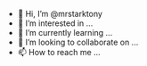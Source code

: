 - 👋 Hi, I’m @mrstarktony
- 👀 I’m interested in ...
- 🌱 I’m currently learning ...
- 💞️ I’m looking to collaborate on ...
- 📫 How to reach me ...

<!---
mrstarktony/mrstarktony is a ✨ special ✨ repository because its `README.md` (this file) appears on your GitHub profile.
You can click the Preview link to take a look at your changes.
--->
